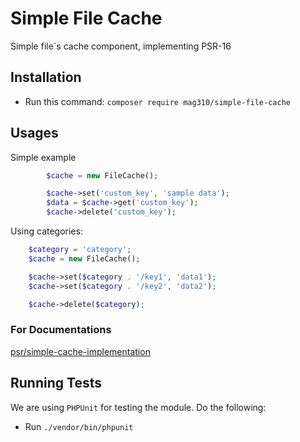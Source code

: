 # Simple File Cache
Simple file`s cache component, implementing PSR-16

## Installation
- Run this command: `composer require mag310/simple-file-cache`

## Usages
Simple example
```php
        $cache = new FileCache();

        $cache->set('custom_key', 'sample data');
        $data = $cache->get('custom_key');
        $cache->delete('custom_key');
```

Using categories:
```php
    $category = 'category';
    $cache = new FileCache();

    $cache->set($category . '/key1', 'data1');
    $cache->set($category . '/key2', 'data2');

    $cache->delete($category);
```

### For Documentations
[psr/simple-cache-implementation](https://packagist.org/providers/psr/simple-cache-implementation)

## Running Tests

We are using `PHPUnit` for testing the module. Do the following: 

- Run `./vendor/bin/phpunit`
